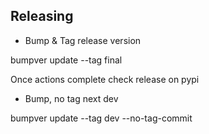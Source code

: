 ## Releasing

* Bump & Tag release version

bumpver update --tag final

Once actions complete check release on pypi

* Bump, no tag next dev

bumpver update --tag dev --no-tag-commit

